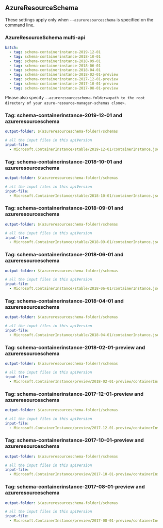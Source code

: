 ## AzureResourceSchema

These settings apply only when `--azureresourceschema` is specified on the command line.

### AzureResourceSchema multi-api

``` yaml $(azureresourceschema) && $(multiapi)
batch:
  - tag: schema-containerinstance-2019-12-01
  - tag: schema-containerinstance-2018-10-01
  - tag: schema-containerinstance-2018-09-01
  - tag: schema-containerinstance-2018-06-01
  - tag: schema-containerinstance-2018-04-01
  - tag: schema-containerinstance-2018-02-01-preview
  - tag: schema-containerinstance-2017-12-01-preview
  - tag: schema-containerinstance-2017-10-01-preview
  - tag: schema-containerinstance-2017-08-01-preview

```

Please also specify `--azureresourceschema-folder=<path to the root directory of your azure-resource-manager-schemas clone>`.

### Tag: schema-containerinstance-2019-12-01 and azureresourceschema

``` yaml $(tag) == 'schema-containerinstance-2019-12-01' && $(azureresourceschema)
output-folder: $(azureresourceschema-folder)/schemas

# all the input files in this apiVersion
input-file:
  - Microsoft.ContainerInstance/stable/2019-12-01/containerInstance.json

```

### Tag: schema-containerinstance-2018-10-01 and azureresourceschema

``` yaml $(tag) == 'schema-containerinstance-2018-10-01' && $(azureresourceschema)
output-folder: $(azureresourceschema-folder)/schemas

# all the input files in this apiVersion
input-file:
  - Microsoft.ContainerInstance/stable/2018-10-01/containerInstance.json

```

### Tag: schema-containerinstance-2018-09-01 and azureresourceschema

``` yaml $(tag) == 'schema-containerinstance-2018-09-01' && $(azureresourceschema)
output-folder: $(azureresourceschema-folder)/schemas

# all the input files in this apiVersion
input-file:
  - Microsoft.ContainerInstance/stable/2018-09-01/containerInstance.json

```

### Tag: schema-containerinstance-2018-06-01 and azureresourceschema

``` yaml $(tag) == 'schema-containerinstance-2018-06-01' && $(azureresourceschema)
output-folder: $(azureresourceschema-folder)/schemas

# all the input files in this apiVersion
input-file:
  - Microsoft.ContainerInstance/stable/2018-06-01/containerInstance.json

```

### Tag: schema-containerinstance-2018-04-01 and azureresourceschema

``` yaml $(tag) == 'schema-containerinstance-2018-04-01' && $(azureresourceschema)
output-folder: $(azureresourceschema-folder)/schemas

# all the input files in this apiVersion
input-file:
  - Microsoft.ContainerInstance/stable/2018-04-01/containerInstance.json

```

### Tag: schema-containerinstance-2018-02-01-preview and azureresourceschema

``` yaml $(tag) == 'schema-containerinstance-2018-02-01-preview' && $(azureresourceschema)
output-folder: $(azureresourceschema-folder)/schemas

# all the input files in this apiVersion
input-file:
  - Microsoft.ContainerInstance/preview/2018-02-01-preview/containerInstance.json

```

### Tag: schema-containerinstance-2017-12-01-preview and azureresourceschema

``` yaml $(tag) == 'schema-containerinstance-2017-12-01-preview' && $(azureresourceschema)
output-folder: $(azureresourceschema-folder)/schemas

# all the input files in this apiVersion
input-file:
  - Microsoft.ContainerInstance/preview/2017-12-01-preview/containerInstance.json

```

### Tag: schema-containerinstance-2017-10-01-preview and azureresourceschema

``` yaml $(tag) == 'schema-containerinstance-2017-10-01-preview' && $(azureresourceschema)
output-folder: $(azureresourceschema-folder)/schemas

# all the input files in this apiVersion
input-file:
  - Microsoft.ContainerInstance/preview/2017-10-01-preview/containerInstance.json

```

### Tag: schema-containerinstance-2017-08-01-preview and azureresourceschema

``` yaml $(tag) == 'schema-containerinstance-2017-08-01-preview' && $(azureresourceschema)
output-folder: $(azureresourceschema-folder)/schemas

# all the input files in this apiVersion
input-file:
  - Microsoft.ContainerInstance/preview/2017-08-01-preview/containerInstance.json

```
